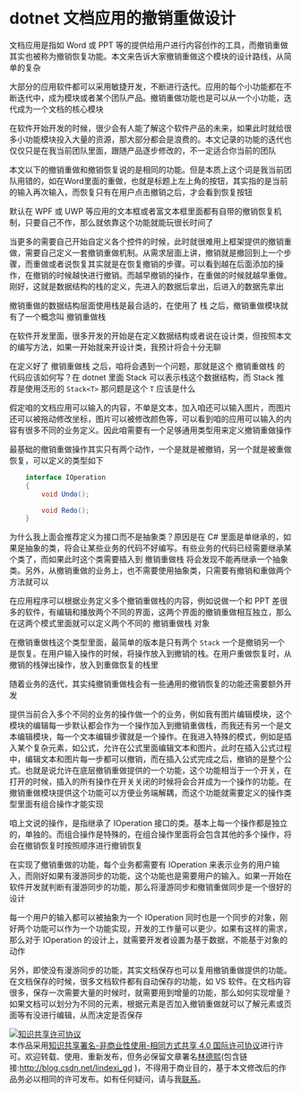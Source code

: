 
# dotnet 文档应用的撤销重做设计

文档应用是指如 Word 或 PPT 等的提供给用户进行内容创作的工具，而撤销重做其实也被称为撤销恢复功能。本文来告诉大家撤销重做这个模块的设计路线，从简单的复杂

<!--more-->


<!-- 发布 -->

大部分的应用软件都可以采用敏捷开发，不断进行迭代。应用的每个小功能都在不断迭代中，成为模块或者某个团队产品。撤销重做功能也是可以从一个小功能，迭代成为一个文档的核心模块

在软件开始开发的时候，很少会有人能了解这个软件产品的未来，如果此时就给很多小功能模块投入大量的资源，那大部分都会是浪费的。本文记录的功能的迭代也仅仅只是在我当前团队里面，跟随产品逐步修改的，不一定适合你当前的团队

本文以下的撤销重做和撤销恢复说的是相同的功能。但是本质上这个词是我当前团队用错的，如在Word里面的重做，也就是标题上左上角的按钮，其实指的是当前的输入再次输入，而恢复只有在用户点击撤销之后，才会看到恢复按钮

默认在 WPF 或 UWP 等应用的文本框或者富文本框里面都有自带的撤销恢复机制，只要自己不作，那么就依靠这个功能就能玩很长时间了

当更多的需要自己开始自定义各个控件的时候，此时就很难用上框架提供的撤销重做，需要自己定义一套撤销重做机制。从需求层面上讲，撤销就是撤回到上一个步骤，而重做或者说恢复其实就是在恢复撤销的步骤。可以看到越在后面添加的操作，在撤销的时候越快进行撤销。而越早撤销的操作，在重做的时候就越早重做。刚好，这就是数据结构的栈的定义，先进入的数据后拿出，后进入的数据先拿出

撤销重做的数据结构层面使用栈是最合适的，在使用了 栈 之后，撤销重做模块就有了一个概念叫 撤销重做栈

在软件开发里面，很多开发的开始是在定义数据结构或者说在设计类，但按照本文的编写方法，如果一开始就来开设计类，我预计将会十分无聊

在定义好了 撤销重做栈 之后，咱将会遇到一个问题，那就是这个 撤销重做栈 的代码应该如何写？在 dotnet 里面 Stack 可以表示栈这个数据结构，而 Stack 推荐是使用泛形的 `Stack<T>` 那问题是这个 `T` 应该是什么

假定咱的文档应用可以输入的内容，不单是文本，加入咱还可以输入图片，而图片还可以被拖动修改坐标，图片可以被修改颜色等，可以看到咱的应用可以输入的内容有很多不同的业务定义。因此咱需要有一个足够通用类型用来定义撤销重做操作

最基础的撤销重做操作其实只有两个动作，一个是就是被撤销，另一个就是被重做恢复，可以定义的类型如下

```csharp
	interface IOperation
	{
		void Undo();

		void Redo();
	}
```

为什么我上面会推荐定义为接口而不是抽象类？原因是在 C# 里面是单继承的，如果是抽象的类，将会让某些业务的代码不好编写。有些业务的代码已经需要继承某个类了，而如果此时这个类需要插入到 撤销重做栈 将会发现不能再继承一个抽象类。另外，从撤销重做的业务上，也不需要使用抽象类，只需要有撤销和重做两个方法就可以

在应用程序可以根据业务定义多个撤销重做栈的内容，例如说做一个和 PPT 差很多的软件，有编辑和播放两个不同的界面，这两个界面的撤销重做相互独立，那么在这两个模式里面就可以定义两个不同的 撤销重做栈 对象

在撤销重做栈这个类型里面，最简单的版本是只有两个 `Stack` 一个是撤销另一个是恢复。在用户输入操作的时候，将操作放入到撤销的栈。在用户重做恢复时，从撤销的栈弹出操作，放入到重做恢复的栈里

随着业务的迭代，其实纯撤销重做栈会有一些通用的撤销恢复的功能还需要额外开发

提供当前合入多个不同的业务的操作做一个的业务，例如我有图片编辑模块，这个模块的编辑每一步默认都会作为一个操作加入到撤销重做栈，而我还有另一个是文本编辑模块，每一个文本编辑步骤就是一个操作。在我进入特殊的模式，例如是插入某个复杂元素，如公式，允许在公式里面编辑文本和图片。此时在插入公式过程中，编辑文本和图片每一步都可以撤销，而在插入公式完成之后，撤销的是整个公式。也就是说允许在底层撤销重做提供的一个功能，这个功能相当于一个开关，在打开的时候，插入的所有操作在开关关闭的时候将会合并成为一个操作的功能。在撤销重做模块提供这个功能可以方便业务端解耦，而这个功能就需要定义的操作类型里面有组合操作才能实现

咱上文说的操作，是指继承了 IOperation 接口的类。基本上每一个操作都是独立的，单独的。而组合操作是特殊的，在组合操作里面将会包含其他的多个操作，将会在撤销恢复时按照顺序进行撤销恢复

在实现了撤销重做的功能，每个业务都需要有 IOperation 来表示业务的用户输入，而刚好如果有漫游同步的功能，这个功能也是需要用户的输入。如果一开始在软件开发就判断有漫游同步的功能，那么将漫游同步和撤销重做同步是一个很好的设计

每一个用户的输入都可以被抽象为一个 IOperation 同时也是一个同步的对象，刚好两个功能可以作为一个功能实现，开发的工作量可以更少。如果有这样的需求，那么对于 IOperation 的设计上，就需要开发者设置为基于数据，不能基于对象的动作

另外，即使没有漫游同步的功能，其实文档保存也可以复用撤销重做提供的功能。在文档保存的时候，很多文档软件都有自动保存的功能，如 VS 软件。在文档内容很多，保存一次需要大量的时候时，就需要用到增量的功能，那么如何实现增量？如果文档可以划分为不同的元素，根据元素是否加入撤销重做就可以了解元素或页面等有没进行编辑，从而决定是否保存





<a rel="license" href="http://creativecommons.org/licenses/by-nc-sa/4.0/"><img alt="知识共享许可协议" style="border-width:0" src="https://licensebuttons.net/l/by-nc-sa/4.0/88x31.png" /></a><br />本作品采用<a rel="license" href="http://creativecommons.org/licenses/by-nc-sa/4.0/">知识共享署名-非商业性使用-相同方式共享 4.0 国际许可协议</a>进行许可。欢迎转载、使用、重新发布，但务必保留文章署名[林德熙](http://blog.csdn.net/lindexi_gd)(包含链接:http://blog.csdn.net/lindexi_gd )，不得用于商业目的，基于本文修改后的作品务必以相同的许可发布。如有任何疑问，请与我[联系](mailto:lindexi_gd@163.com)。